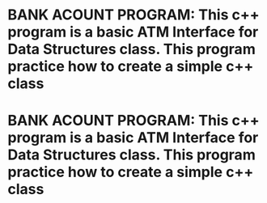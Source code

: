 # BANK ACOUNT PROGRAM: This c++ program is a basic ATM Interface for Data Structures class. This program practice how to create a simple c++ class
# BANK ACOUNT PROGRAM: This c++ program is a basic ATM Interface for Data Structures class. This program practice how to create a simple c++ class
